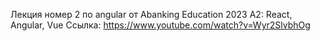 Лекция номер 2 по angular от Abanking Education 2023
A2: React, Angular, Vue
Ссылка:
https://www.youtube.com/watch?v=Wyr2SlvbhOg
